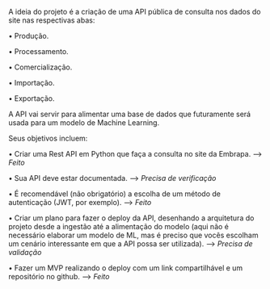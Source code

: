 A ideia do projeto é a criação de uma API pública de consulta nos dados do site nas respectivas abas:

• Produção.

• Processamento.

• Comercialização.

• Importação.

• Exportação.

A API vai servir para alimentar uma base de dados que futuramente será usada para um modelo de Machine Learning.

Seus objetivos incluem:

• Criar uma Rest API em Python que faça a consulta no site da Embrapa. --> *Feito*

• Sua API deve estar documentada. --> *Precisa de verificação*

• É recomendável (não obrigatório) a escolha de um método de autenticação (JWT, por exemplo). --> *Feito*

• Criar um plano para fazer o deploy da API, desenhando a arquitetura do projeto desde a ingestão até a alimentação do modelo (aqui não é necessário elaborar um modelo de ML, mas é preciso que vocês escolham um cenário interessante em que a API possa ser utilizada). --> *Precisa de validação*

• Fazer um MVP realizando o deploy com um link compartilhável e um repositório no github. --> *Feito*
